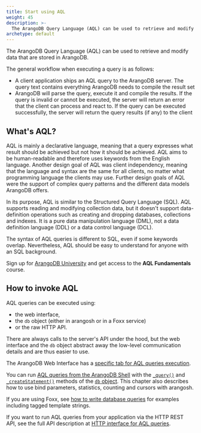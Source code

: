 ```yaml
---
title: Start using AQL
weight: 45
description: >-
  The ArangoDB Query Language (AQL) can be used to retrieve and modify data that are stored in ArangoDB.
archetype: default
---
```

The ArangoDB Query Language (AQL) can be used to retrieve and modify data that 
are stored in ArangoDB.

The general workflow when executing a query is as follows:

- A client application ships an AQL query to the ArangoDB server. The query text
  contains everything ArangoDB needs to compile the result set
- ArangoDB will parse the query, execute it and compile the results. If the
  query is invalid or cannot be executed, the server will return an error that
  the client can process and react to. If the query can be executed
  successfully, the server will return the query results (if any) to the client

## What's AQL?  

AQL is mainly a declarative language, meaning that a query expresses what result
should be achieved but not how it should be achieved. AQL aims to be
human-readable and therefore uses keywords from the English language. Another
design goal of AQL was client independency, meaning that the language and syntax
are the same for all clients, no matter what programming language the clients
may use.  Further design goals of AQL were the support of complex query patterns
and the different data models ArangoDB offers.

In its purpose, AQL is similar to the Structured Query Language (SQL). AQL supports 
reading and modifying collection data, but it doesn't support data-definition
operations such as creating and dropping databases, collections and indexes.
It is a pure data manipulation language (DML), not a data definition language
(DDL) or a data control language (DCL).

The syntax of AQL queries is different to SQL, even if some keywords overlap.
Nevertheless, AQL should be easy to understand for anyone with an SQL background.

Sign up for [ArangoDB University](https://university.arangodb.com/)
and get access to the **AQL Fundamentals** course.  

## How to invoke AQL

AQL queries can be executed using:

- the web interface,
- the `db` object (either in arangosh or in a Foxx service)
- or the raw HTTP API.

There are always calls to the server's API under the hood, but the web interface
and the `db` object abstract away the low-level communication details and are
thus easier to use.

The ArangoDB Web Interface has a [specific tab for AQL queries execution](../aql/how-to-invoke-aql/with-the-web-interface.md).

You can run [AQL queries from the ArangoDB Shell](../aql/how-to-invoke-aql/with-arangosh.md)
with the [`_query()`](../aql/how-to-invoke-aql/with-arangosh.md#with-db_query) and
[`_createStatement()`](../aql/how-to-invoke-aql/with-arangosh.md#with-db_createstatement-arangostatement) methods
of the [`db` object](../develop/javascript-api/@arangodb/db-object.md). This chapter
also describes how to use bind parameters, statistics, counting and cursors with
arangosh.

If you are using Foxx, see [how to write database queries](../develop/foxx-microservices/getting-started.md#writing-database-queries)
for examples including tagged template strings.

If you want to run AQL queries from your application via the HTTP REST API,
see the full API description at [HTTP interface for AQL queries](../http/queries/aql-queries.md).

